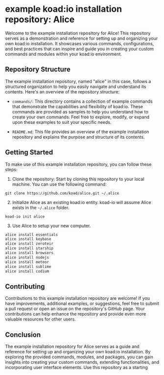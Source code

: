 # example koad:io installation repository: Alice

Welcome to the example installation repository for Alice! This repository serves as a demonstration and reference for setting up and organizing your own koad:io installation. It showcases various commands, configurations, and best practices that can inspire and guide you in creating your custom commands and modules within your koad:io environment.

## Repository Structure

The example installation repository, named "alice" in this case, follows a structured organization to help you easily navigate and understand its contents. Here's an overview of the repository structure:

- `commands/`: This directory contains a collection of example commands that demonstrate the capabilities and flexibility of koad:io. These commands are provided as samples to help you understand how to create your own commands. Feel free to explore, modify, or expand upon these examples to suit your specific needs.

- `README.md`: This file provides an overview of the example installation repository and explains the purpose and structure of its contents.

## Getting Started

To make use of this example installation repository, you can follow these steps:

1. Clone the repository: Start by cloning this repository to your local machine. You can use the following command:
```shell
git clone https://github.com/koad/alice.git ~/.alice
```

2. Initialize Alice as an existing koad:io entity.  koad-io will assume Alice exists in the `~/.alice` folder.
```shell
koad-io init alice
```

3. Use Alice to setup your new computer.
```bash
alice install essentials
alice install keybase
alice install zeroteir
alice install starship
alice install browsers
alice install nodejs
alice install meteor
alice install sublime
alice install codium
```


## Contributing

Contributions to this example installation repository are welcome! If you have improvements, additional examples, or suggestions, feel free to submit a pull request or open an issue on the repository's GitHub page. Your contributions can help enhance the repository and provide even more valuable resources for other users.

## Conclusion

The example installation repository for Alice serves as a guide and reference for setting up and organizing your own koad:io installation. By exploring the provided commands, modules, and packages, you can gain insights into creating your custom commands, extending functionalities, and incorporating user interface elements. Use this repository as a starting